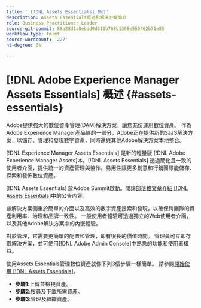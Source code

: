 ```yaml
---
title: ' [!DNL Assets Essentials] 簡介'
description: Assets Essentials概述和解決方案簡介
role: Business Practitioner,Leader
source-git-commit: 88a28d1a8ebdd9d316b768b1398e559462b71e85
workflow-type: tm+mt
source-wordcount: '227'
ht-degree: 0%

---
```


# [!DNL Adobe Experience Manager Assets Essentials] 概述  {#assets-essentials}

<!-- TBD: Update this banner to remove Beta label. 
![Banner image for beta docs](assets/do-not-localize/banner-image-beta-docs.png)
-->

Adobe提供強大的數位資產管理(DAM)解決方案，讓您充份運用數位資產。 作為Adobe Experience Manager產品線的一部分，Adobe正在提供新的SaaS解決方案，以儲存、管理和發現數字資產，同時還與其他Adobe解決方案本地整合。

[!DNL Experience Manager Assets Essentials] 是新的輕量版 [!DNL Adobe Experience Manager Assets]本。[!DNL Assets Essentials] 透過簡化且一致的使用者介面，提供統一的資產管理與協作。易用性讓更多創意和行銷團隊能儲存、探索和發佈數位資產。

[!DNL Assets Essentials] 於Adobe Summit啟動。閱讀[部落格文章介紹 [!DNL Assets Essentials]](https://blog.adobe.com/en/publish/2021/04/27/introducing-adobe-experience-manager-assets-essentials-to-simplify-collaboration-across-teams.html)中的公告內容。

該解決方案側重於簡單的介面以及高效的數字資產搜索和發現，以確保跨團隊的資產利用率、治理和品牌一致性。 一般使用者體驗可透過獨立的Web使用者介面，以及其他Adobe解決方案中的內嵌體驗。

對於管理，它需要更簡單的配置和管理，即有很長的價值時間。 管理員可立即存取解決方案，並可使用[!DNL Adobe Admin Console]中熟悉的功能和使用者權益。

使用Assets Essentials管理數位資產就像下列3個步驟一樣簡單。 請參閱[開始使用 [!DNL Assets Essentials]](/help/get-started.md)。

* **步驟1**:上傳並檢視資產。
* **步驟2**:搜尋及下載所需資產。
* **步驟3**:管理及組織資產。
